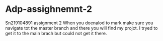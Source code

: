 # Adp-assighnemnt-2
Sn219104891 assignment 2
When you doenalod to mark make sure you navigate tot the master branch and there you will find my projct.
I tryed to get it to the main brach but could not get it there.
